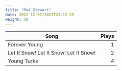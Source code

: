 ```yaml
---
title: "Rod Stewart"
date: 2022-12-07/2022T23:22:29
weight: 58
---
```




 Song | Plays 
----- | -----:
Forever Young | 1
Let It Snow! Let It Snow! Let It Snow! | 2
Young Turks | 4
